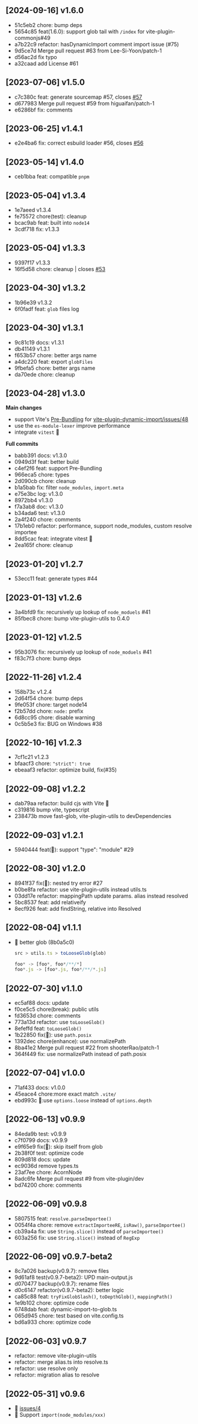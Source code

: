 ## [2024-09-16] v1.6.0

- 51c5eb2 chore: bump deps
- 5654c85 feat(1.6.0): support glob tail with `/index` for vite-plugin-commonjs#49
- a7b22c9 refactor: hasDynamicImport comment import issue (#75)
- 9d5ce7d Merge pull request #63 from Lee-Si-Yoon/patch-1
- d56ac2d fix typo
- a32caad add License #61

## [2023-07-06] v1.5.0

- c7c380c feat: generate sourcemap #57, closes [#57](https://github.com/vite-plugin/vite-plugin-dynamic-import/issues/57)
- d677983 Merge pull request #59 from higuaifan/patch-1
- e6286bf fix: comments

## [2023-06-25] v1.4.1

- e2e4ba6 fix: correct esbuild loader #56, closes [#56](https://github.com/vite-plugin/vite-plugin-dynamic-import/issues/56)

## [2023-05-14] v1.4.0

- ceb1bba feat: compatible `pnpm`

## [2023-05-04] v1.3.4

- 1e7aeed v1.3.4
- fe75572 chore(test): cleanup
- bcac9ab feat: built into `node14`
- 3cdf718 fix: v1.3.3

## [2023-05-04] v1.3.3

- 9397f17 v1.3.3
- 16f5d58 chore: cleanup | closes [#53](https://github.com/vite-plugin/vite-plugin-dynamic-import/issues/53)

## [2023-04-30] v1.3.2

- 1b96e39 v1.3.2
- 6f0fadf feat: `glob` files log

## [2023-04-30] v1.3.1

- 9c81c19 docs: v1.3.1
- db41149 v1.3.1
- f653b57 chore: better args name
- a4dc220 feat: export `globFiles`
- 9fbefa5 chore: better args name
- da70ede chore: cleanup

## [2023-04-28] v1.3.0

**Main changes**

- support Vite's [Pre-Bundling](https://vitejs.dev/guide/dep-pre-bundling.html#dependency-pre-bundling) for [vite-plugin-dynamic-import/issues/48](https://github.com/vite-plugin/vite-plugin-dynamic-import/issues/48)
- use the `es-module-lexer` improve performance
- integrate `vitest` 🌱

**Full commits**

- babb391 docs: v1.3.0
- 0949d3f feat: better build
- c4ef2f6 feat: support Pre-Bundling
- 966eca5 chore: types
- 2d090cb chore: cleanup
- b1a5bab fix: filter `node_modules`, `import.meta`
- e75e3bc log: v1.3.0
- 8972bb4 v1.3.0
- f7a3ab8 doc: v1.3.0
- b34ada6 test: v1.3.0
- 2a4f240 chore: comments
- 17b1eb0 refactor: performance, support node_modules, custom resolve importee
- 8dd5cac feat: integrate vitest 🌱
- 2ea165f chore: cleanup

## [2023-01-20] v1.2.7

- 53ecc11 feat: generate types #44

## [2023-01-13] v1.2.6

- 3a4bfd9 fix: recursively up lookup of `node_moduels` #41
- 85fbec8 chore: bump vite-plugin-utils to 0.4.0

## [2023-01-12] v1.2.5

- 95b3076 fix: recursively up lookup of `node_moduels` #41
- f83c7f3 chore: bump deps

## [2022-11-26] v1.2.4

- 158b73c v1.2.4
- 2d64f54 chore: bump deps
- 9fe053f chore: target node14
- f2b57dd chore: `node:` prefix
- 6d8cc95 chore: disable warning
- 0c5b5e3 fix: BUG on Windows #38

## [2022-10-16] v1.2.3

- 7cf1c21 v1.2.3
- bfaacf3 chore: `"strict": true`
- ebeaaf3 refactor: optimize build, fix(#35)

## [2022-09-08] v1.2.2

- dab79aa refactor: build cjs with Vite 🌱
- c319816 bump vite, typescript
- 238473b move fast-glob, vite-plugin-utils to devDependencies

## [2022-09-03] v1.2.1

- 5940444 feat(🌱): support "type": "module" #29

## [2022-08-30] v1.2.0

- 8941f37 fix(🐞): nested try error #27
- b0be8fa refactor: use vite-plugin-utils instead utils.ts
- 03dd17e refactor: mappingPath update params. alias instead resolved
- 5bc8537 feat: add relativeify
- 8ecf926 feat: add findString, relative into Resolved

## [2022-08-04] v1.1.1

- 🌱 better glob (8b0a5c0)

  ```js
  src > utils.ts > toLooseGlob(glob)

  foo* -> [foo*, foo*/**/*]
  foo*.js -> [foo*.js, foo*/**/*.js]
  ```

## [2022-07-30] v1.1.0

- ec5af88 docs: update
- f0ce5c5 chore(break): public utils
- fd3653d chore: comments
- 773a13d refactor: use `toLooseGlob()`
- 8efeffd feat: `toLooseGlob()`
- 1b22850 fix(🐞): use `path.posix`
- 1392dec chore(enhance): use normalizePath
- 8ba41e2 Merge pull request #22 from shooterRao/patch-1
- 364f449 fix: use normalizePath instead of path.posix

## [2022-07-04] v1.0.0

- 71af433 docs: v1.0.0
- 45eace4 chore:more exact match `.vite/`
- ebd993c 🚨:use `options.loose` instead of `options.depth`

## [2022-06-13] v0.9.9

- 84eda9b test: v0.9.9
- c7f0799 docs: v0.9.9
- e9f65e9 fix(🐞): skip itself from glob
- 2b38f0f test: optimize code
- 809d818 docs: update
- ec9036d remove types.ts
- 23af7ee chore: AcornNode
- 8adc6fe Merge pull request #9 from vite-plugin/dev
- bd74200 chore: comments

## [2022-06-09] v0.9.8

- 5807515 feat: `resolve.parseImportee()`
- 0054f4a chore: remove `extractImporteeRE`, `isRaw()`, `parseImportee()`
- cb39a4a fix: use `String.slice()` instead of `parseImportee()`
- 603a256 fix: use `String.slice()` instead of `RegExp`

## [2022-06-09] v0.9.7-beta2

- 8c7a026 backup(v0.9.7): remove files
- 9d61af8 test(v0.9.7-beta2): UPD main-output.js
- d070477 backup(v0.9.7): rename files
- d0c6147 refactor(v0.9.7-beta2): better logic
- ca85c88 feat: `tryFixGlobSlash()`, `toDepthGlob()`, `mappingPath()`
- 1e9b102 chore: optimize code
- 6748dab feat: dynamic-import-to-glob.ts
- 065d945 chore: test based on vite.config.ts
- bd6a933 chore: optimize code

## [2022-06-03] v0.9.7

- refactor: remove vite-plugin-utils
- refactor: merge alias.ts into resolve.ts
- refactor: use resolve only
- refactor: migration alias to resolve

## [2022-05-31] v0.9.6

- 🐞 [issues/4](https://github.com/vite-plugin/vite-plugin-dynamic-import/issues/4)
- 🌱 Support `import(node_modules/xxx)`
